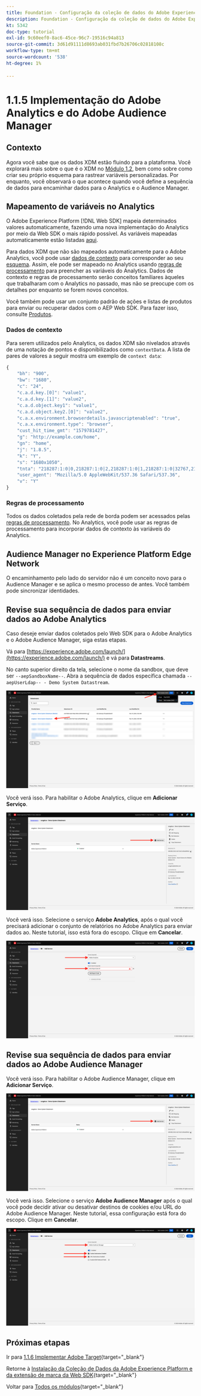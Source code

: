 ```yaml
---
title: Foundation - Configuração da coleção de dados do Adobe Experience Platform e da extensão Web SDK - Implementação do Adobe Analytics e do Adobe Audience Manager
description: Foundation - Configuração da coleção de dados do Adobe Experience Platform e da extensão Web SDK - Implementação do Adobe Analytics e do Adobe Audience Manager
kt: 5342
doc-type: tutorial
exl-id: 9c60eef0-8ac6-45ce-96c7-19516c94a813
source-git-commit: 3d61d91111d8693ab031fbd7b26706c02818108c
workflow-type: tm+mt
source-wordcount: '538'
ht-degree: 1%

---
```


# 1.1.5 Implementação do Adobe Analytics e do Adobe Audience Manager

## Contexto

Agora você sabe que os dados XDM estão fluindo para a plataforma. Você explorará mais sobre o que é o XDM no [Módulo 1.2](./../dc1.2/data-ingestion.md), bem como sobre como criar seu próprio esquema para rastrear variáveis personalizadas. Por enquanto, você observará o que acontece quando você define a sequência de dados para encaminhar dados para o Analytics e o Audience Manager.

## Mapeamento de variáveis no Analytics

O Adobe Experience Platform [!DNL Web SDK] mapeia determinados valores automaticamente, fazendo uma nova implementação do Analytics por meio da Web SDK o mais rápido possível. As variáveis mapeadas automaticamente estão listadas [aqui](https://experienceleague.adobe.com/docs/experience-platform/edge/data-collection/adobe-analytics/automatically-mapped-vars.html#data-collection).

Para dados XDM que não são mapeados automaticamente para o Adobe Analytics, você pode usar [dados de contexto](https://experienceleague.adobe.com/docs/analytics/implementation/vars/page-vars/contextdata.html?lang=pt-BR) para corresponder ao seu [esquema](https://experienceleague.adobe.com/docs/experience-platform/xdm/schema/composition.html?lang=pt-BR). Assim, ele pode ser mapeado no Analytics usando [regras de processamento](https://experienceleague.adobe.com/docs/analytics/admin/admin-tools/processing-rules/processing-rules-configuration/t-processing-rules.html) para preencher as variáveis do Analytics. Dados de contexto e regras de processamento serão conceitos familiares àqueles que trabalharam com o Analytics no passado, mas não se preocupe com os detalhes por enquanto se forem novos conceitos.

Você também pode usar um conjunto padrão de ações e listas de produtos para enviar ou recuperar dados com o AEP Web SDK. Para fazer isso, consulte [Produtos](https://experienceleague.adobe.com/docs/experience-platform/edge/data-collection/collect-commerce-data.html?lang=en#data-collection).

### Dados de contexto

Para serem utilizados pelo Analytics, os dados XDM são nivelados através de uma notação de pontos e disponibilizados como `contextData`. A lista de pares de valores a seguir mostra um exemplo de `context data`:

```javascript
{
    "bh": "900",
    "bw": "1680",
    "c": "24",
    "c.a.d.key.[0]": "value1",
    "c.a.d.key.[1]": "value2",
    "c.a.d.object.key1": "value1",
    "c.a.d.object.key2.[0]": "value2",
    "c.a.x.environment.browserdetails.javascriptenabled": "true",
    "c.a.x.environment.type": "browser",
    "cust_hit_time_gmt": "1579781427",
    "g": "http://example.com/home",
    "gn": "home",
    "j": "1.8.5",
    "k": "Y",
    "s": "1680x1050",
    "tnta": "218287:1:0|0,218287:1:0|2,218287:1:0|1,218287:1:0|32767,218287:1:01,218287:1:0|0,218287:1:0|1,218287:1:0|0,218287:1:0|1",
    "user_agent": "Mozilla/5.0 AppleWebKit/537.36 Safari/537.36",
    "v": "Y"
}
```

### Regras de processamento

Todos os dados coletados pela rede de borda podem ser acessados pelas [regras de processamento](https://experienceleague.adobe.com/docs/analytics/admin/admin-tools/processing-rules/processing-rules-configuration/t-processing-rules.html). No Analytics, você pode usar as regras de processamento para incorporar dados de contexto às variáveis do Analytics.

## Audience Manager no Experience Platform Edge Network

O encaminhamento pelo lado do servidor não é um conceito novo para o Audience Manager e se aplica o mesmo processo de antes. Você também pode sincronizar identidades.

## Revise sua sequência de dados para enviar dados ao Adobe Analytics

Caso deseje enviar dados coletados pelo Web SDK para o Adobe Analytics e o Adobe Audience Manager, siga estas etapas.

Vá para [https://experience.adobe.com/launch/](https://experience.adobe.com/launch/) e vá para **Datastreams**.

No canto superior direito da tela, selecione o nome da sandbox, que deve ser `--aepSandboxName--`. Abra a sequência de dados específica chamada `--aepUserLdap-- - Demo System Datastream`.

![Clique no ícone Configuração do Edge na navegação à esquerda](./images/edgeconfig1b.png)

Você verá isso. Para habilitar o Adobe Analytics, clique em **Adicionar Serviço**.

![Depurador da AEP](./images/aa2.png)

Você verá isso. Selecione o serviço **Adobe Analytics**, após o qual você precisará adicionar o conjunto de relatórios no Adobe Analytics para enviar dados ao. Neste tutorial, isso está fora do escopo. Clique em **Cancelar**.

![Depurador da AEP](./images/aa3.png)

## Revise sua sequência de dados para enviar dados ao Adobe Audience Manager

Você verá isso. Para habilitar o Adobe Audience Manager, clique em **Adicionar Serviço**.

![Depurador da AEP](./images/aa2.png)

Você verá isso. Selecione o serviço **Adobe Audience Manager** após o qual você pode decidir ativar ou desativar destinos de cookies e/ou URL do Adobe Audience Manager. Neste tutorial, essa configuração está fora do escopo. Clique em **Cancelar**.

![Depurador da AEP](./images/aam1.png)

## Próximas etapas

Ir para [1.1.6 Implementar Adobe Target](./ex6.md){target="_blank"}

Retorne à [Instalação da Coleção de Dados da Adobe Experience Platform e da extensão de marca da Web SDK](./data-ingestion-launch-web-sdk.md){target="_blank"}

Voltar para [Todos os módulos](./../../../../overview.md){target="_blank"}
